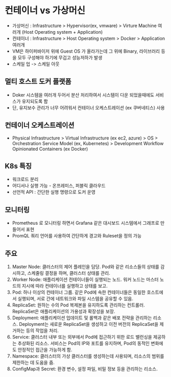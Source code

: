 
# 컨테이너 vs 가상머신
- 가상머신 : Infrastructure > Hypervisor(ex, vmware) > Virture Machine 여러개 (Host Operating system + Application) 
- 컨테이너 : Infrastructure > Host Operating system > Docker > Application 여러개
- VM은 하이퍼바이저 위에 Guest OS 가 올라가는데 그 위에 Binary, 라이브러리 등을 모두 구성해야 하기에 무겁고 성능저하가 발생
- 스케일 업 -> 스케일 아웃

## 멀티 호스트 도커 플랫폼
- Doker 시스템을 여러개 두어서 분산 처리하여서 시스템이 다운 되었을때에도 서비스가 유지되도록 함
- 단, 유지보수 관리가 너무 어려워서 컨테이너 오케스트레이션 (ex 쿠버네티스) 사용

## 컨테이너 오케스트레이션
- Physical Infrastructure > Virtual Infrastructure (ex ec2, azure) > OS > Orchestration Service Model (ex, Kubernetes) > Development Workflow Opinionated Containers (ex Docker)

## K8s 특징
- 워크로드 분리
- 어디서나 실행 가능 - 온프레미스, 퍼블릭 클라우드
- 선언적 API : 간단한 실행 명령으로 도커 운영

## 모니터링
- Prometheus 로 모니터링 하면서 Grafana 같은 대시보드 시스템에서 그래프로 만들어서 표현
- PromQL 쿼리 언어를 사용하여 간단하게 경고와 Ruleset을 정의 가능

## 주요 
1. Master Node: 클러스터의 제어 플레인을 담당. Pod와 같은 리소스들의 상태를 감시하고, 스케줄링 결정을 하며, 클러스터 상태를 관리.
2. Worker Node: 애플리케이션 컨테이너들이 실행되는 노드. 워커 노드는 마스터 노드의 지시에 따라 컨테이너를 실행하고 상태를 보고.
3. Pod: 하나 이상의 컨테이너 그룹. 같은 Pod에 속한 컨테이너들은 동일한 호스트에서 실행되며, 서로 간에 네트워크와 파일 시스템을 공유할 수 있음.
4. ReplicaSet: 원하는 수의 Pod 복제본을 유지하도록 관리하는 컨트롤러. ReplicaSet은 애플리케이션의 가용성과 확장성을 보장.
5. Deployment: 애플리케이션 업데이트 및 롤백과 같은 배포 전략을 관리하는 리소스. Deployment는 새로운 ReplicaSet을 생성하고 이전 버전의 ReplicaSet을 제거하는 등의 작업을 처리.
6. Service: 클러스터 내부 또는 외부에서 Pod에 접근하기 위한 로드 밸런싱을 제공하는 추상화된 리소스. 서비스는 Pod의 IP와 포트를 유지하며, Pod의 동적인 변화에도 안정적인 접근을 가능하게 함.
7. Namespace: 클러스터의 가상 클러스터를 생성하는데 사용되며, 리소스의 범위를 제한하는 데 도움을 줌.
8. ConfigMap과 Secret: 환경 변수, 설정 파일, 비밀 정보 등을 관리하는 리소스.
